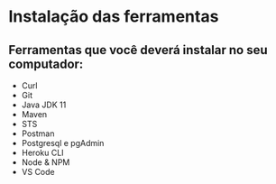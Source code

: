 <h1>Instalação das ferramentas</h1>
<h2>Ferramentas que você deverá instalar no seu computador:</h2>
<ul>
<li>Curl</li>
<li>Git</li>
<li>Java JDK 11</li>
<li>Maven</li>
<li>STS</li>
<li>Postman</li>
<li>Postgresql e pgAdmin</li>
<li>Heroku CLI</li>
<li>Node &amp; NPM</li>
<li>VS Code</li>
</ul>
</p>
